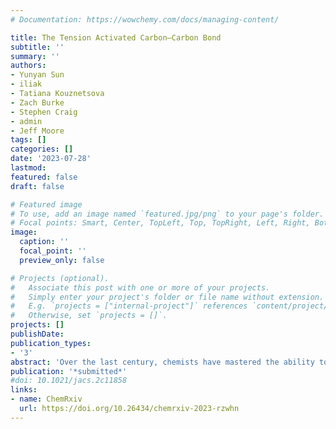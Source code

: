 ```yaml
---
# Documentation: https://wowchemy.com/docs/managing-content/

title: The Tension Activated Carbon–Carbon Bond 
subtitle: ''
summary: ''
authors:
- Yunyan Sun 
- iliak
- Tatiana Kouznetsova
- Zach Burke
- Stephen Craig
- admin
- Jeff Moore
tags: []
categories: []
date: '2023-07-28'
lastmod: 
featured: false
draft: false

# Featured image
# To use, add an image named `featured.jpg/png` to your page's folder.
# Focal points: Smart, Center, TopLeft, Top, TopRight, Left, Right, BottomLeft, Bottom, BottomRight.
image:
  caption: ''
  focal_point: ''
  preview_only: false

# Projects (optional).
#   Associate this post with one or more of your projects.
#   Simply enter your project's folder or file name without extension.
#   E.g. `projects = ["internal-project"]` references `content/project/deep-learning/index.md`.
#   Otherwise, set `projects = []`.
projects: []
publishDate: 
publication_types:
- '3'
abstract: 'Over the last century, chemists have mastered the ability to precisely connect pairs of carbon atoms for the synthesis of complex structures ranging from pharmaceuticals to polymeric materials. Less attention has been given to precision C–C bond disconnection. In the past two decades, mechanical force has emerged as a unique vectoral stimulus to drive selective and productive C–C bond activations, leading to distinct reaction trajectories, as well as unprecedented mechanoresponsive materials. However, the molecular details of force to chemical transduction are poorly captured by conventional chemical intuition, making it challenging to understand and predict structure-reactivity relationships under tension. Here, we utilize a physical organic model inspired by the classical Morse potential and its differential forms to identify the effective force constant (k<sub>eff</sub>) and the force-free reaction energy (ΔE) as key molecular features that govern mechanochemical kinetics. Through a comprehensive experimental and computational investigation with four norborn-2-en-7-one (NEO) mechanophores, we establish the relationship between these features and the force-dependent energetic changes along the reaction pathways. We found a linear model accurately predicts the transition force (f*) required for C–C bond activation in over 30 mechanophores. These results demonstrate a general mechanistic framework for mechanochemical reactions under tensile force, and provide a highly accessible tool for the large-scale computational screening in the design of mechanophores.'
publication: '*submitted*'
#doi: 10.1021/jacs.2c11858
links:
- name: ChemRxiv
  url: https://doi.org/10.26434/chemrxiv-2023-rzwhn
---
```

